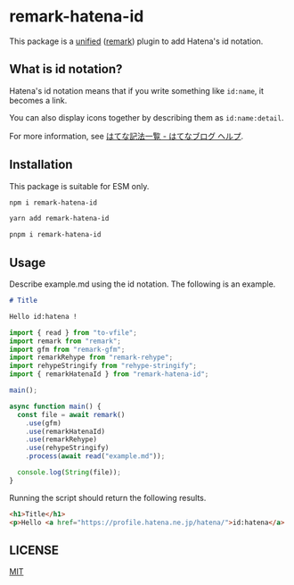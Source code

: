 # remark-hatena-id

This package is a [unified](https://github.com/unifiedjs/unified) ([remark](https://github.com/remarkjs/remark)) plugin to add Hatena's id notation.

## What is id notation?

Hatena's id notation means that if you write something like `id:name`, it becomes a link.

You can also display icons together by describing them as `id:name:detail`.

For more information, see [はてな記法一覧 - はてなブログ ヘルプ](https://help.hatenablog.com/entry/text-hatena-list#%E8%87%AA%E5%8B%95%E3%83%AA%E3%83%B3%E3%82%AF).

## Installation

This package is suitable for ESM only.

```bash
npm i remark-hatena-id
```

```bash
yarn add remark-hatena-id
```

```bash
pnpm i remark-hatena-id
```

## Usage

Describe example.md using the id notation. The following is an example.

```md
# Title

Hello id:hatena !
```

```js
import { read } from "to-vfile";
import remark from "remark";
import gfm from "remark-gfm";
import remarkRehype from "remark-rehype";
import rehypeStringify from "rehype-stringify";
import { remarkHatenaId } from "remark-hatena-id";

main();

async function main() {
  const file = await remark()
    .use(gfm)
    .use(remarkHatenaId)
    .use(remarkRehype)
    .use(rehypeStringify)
    .process(await read("example.md"));

  console.log(String(file));
}
```

Running the script should return the following results.

```html
<h1>Title</h1>
<p>Hello <a href="https://profile.hatena.ne.jp/hatena/">id:hatena</a> !</p>
```

## LICENSE

[MIT](./LICENSE)
